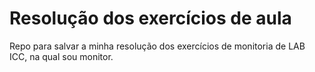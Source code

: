 # Resolução dos exercícios de aula
Repo para salvar a minha resolução dos exercícios de monitoria de LAB ICC, na qual sou monitor.

